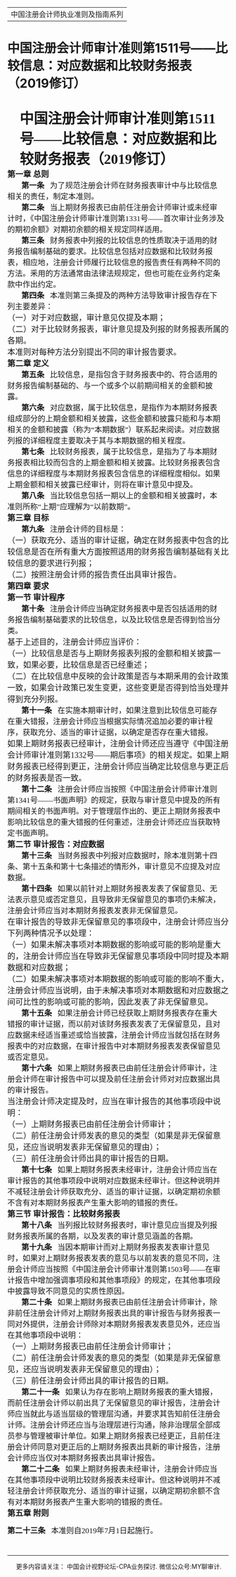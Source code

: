 ﻿<!DOCTYPE HTML PUBLIC "-//W3C//DTD HTML 4.0 Transitional//EN">
<HTML xmlns:o = "urn:schemas-microsoft-com:office:office"><HEAD><TITLE>中国注册会计师审计准则第1511号——比较信息：对应数据和比较财务报表（2019修订）</TITLE>
<META content="text/html; charset=gb2312" http-equiv=Content-Type>
<META name=GENERATOR content="MSHTML 11.00.10570.1001"><LINK rel=stylesheet 
href="_template.css"></HEAD>
<BODY>
<DIV id=nsbanner>
<DIV id=bannerrow1>
<TABLE class=bannerparthead>
  <TBODY>
  <TR id=hdr>
    <TD class=runninghead noWrap>中国注册会计师执业准则及指南系列</TD></TR></TBODY></TABLE></DIV>
<DIV id=titlerow>
<H1 class=dtH1>中国注册会计师审计准则第1511号——比较信息：对应数据和比较财务报表（2019修订）</H1></DIV></DIV>
<DIV id=nstext><BR>
<P class=lv1 style="MARGIN: auto 7.35pt auto 21pt"><A name=_Toc92270227><FONT 
size=6 
face=微软雅黑><STRONG>中国注册会计师审计准则第1511号——比较信息：对应数据和比较财务报表（2019修订）</STRONG></FONT></A><o:p></o:p></P>
<P class=title1 style="LAYOUT-GRID-MODE: char; MARGIN: auto 0cm"><FONT 
size=4><STRONG><FONT face=微软雅黑><SPAN class=chaptertitle>第一章 总则</SPAN><SPAN 
lang=EN-US><o:p></o:p></SPAN></FONT></STRONG></FONT></P>
<P class=MsoNormal 
style="LAYOUT-GRID-MODE: char; MARGIN: auto 7.35pt auto 0cm; TEXT-INDENT: 24pt"><FONT 
face=微软雅黑><SPAN class=sect2title1><SPAN style="FONT-SIZE: 13pt"><STRONG>第一条<SPAN 
lang=EN-US>&nbsp;&nbsp;&nbsp;</SPAN></STRONG></SPAN></SPAN><SPAN 
class=title2><SPAN 
style="FONT-SIZE: 13pt">为了规范注册会计师在财务报表审计中与比较信息相关的责任，制定本准则。</SPAN></SPAN><SPAN 
lang=EN-US 
style='FONT-SIZE: 13pt; FONT-FAMILY: "微软雅黑",sans-serif'><o:p></o:p></SPAN></FONT></P>
<P class=MsoNormal 
style="LAYOUT-GRID-MODE: char; MARGIN: auto 7.35pt auto 0cm; TEXT-INDENT: 24pt"><FONT 
face=微软雅黑><SPAN class=sect2title1><SPAN style="FONT-SIZE: 13pt"><STRONG>第二条<SPAN 
lang=EN-US>&nbsp;&nbsp;&nbsp;</SPAN></STRONG></SPAN></SPAN><SPAN 
class=title2><SPAN 
style="FONT-SIZE: 13pt">当上期财务报表已由前任注册会计师审计或未经审计时，《中国注册会计师审计准则第<SPAN 
lang=EN-US>1331</SPAN>号——首次审计业务涉及的期初余额》对期初余额的相关规定同样适用。</SPAN></SPAN><SPAN 
lang=EN-US 
style='FONT-SIZE: 13pt; FONT-FAMILY: "微软雅黑",sans-serif'><o:p></o:p></SPAN></FONT></P>
<P class=MsoNormal 
style="LAYOUT-GRID-MODE: char; MARGIN: auto 7.35pt auto 0cm; TEXT-INDENT: 24pt"><FONT 
face=微软雅黑><SPAN class=sect2title1><SPAN style="FONT-SIZE: 13pt"><STRONG>第三条<SPAN 
lang=EN-US>&nbsp;&nbsp;&nbsp;</SPAN></STRONG></SPAN></SPAN><SPAN 
class=title2><SPAN 
style="FONT-SIZE: 13pt">财务报表中列报的比较信息的性质取决于适用的财务报告编制基础的要求。比较信息包括对应数据和比较财务报表，相应地，注册会计师履行比较信息的报告责任有两种不同的方法。釆用的方法通常由法律法规规定，但也可能在业务约定条款中作出约定。</SPAN></SPAN><SPAN 
lang=EN-US 
style='FONT-SIZE: 13pt; FONT-FAMILY: "微软雅黑",sans-serif'><o:p></o:p></SPAN></FONT></P>
<P class=MsoNormal 
style="LAYOUT-GRID-MODE: char; MARGIN: auto 7.35pt auto 0cm; TEXT-INDENT: 24pt"><FONT 
face=微软雅黑><SPAN class=sect2title1><SPAN style="FONT-SIZE: 13pt"><STRONG>第四条<SPAN 
lang=EN-US>&nbsp;&nbsp;&nbsp;</SPAN></STRONG></SPAN></SPAN><SPAN 
class=title2><SPAN 
style="FONT-SIZE: 13pt">本准则第三条提及的两种方法导致审计报告存在下列主要差异：</SPAN></SPAN><SPAN 
lang=EN-US 
style='FONT-SIZE: 13pt; FONT-FAMILY: "微软雅黑",sans-serif'><o:p></o:p></SPAN></FONT></P>
<P class=title1 style="LAYOUT-GRID-MODE: char; MARGIN: auto 0cm"><A 
name=No11_T4K1X1></A><FONT size=4><FONT face=微软雅黑>（一）对于对应数据，审计意见仅提及本期；<SPAN 
lang=EN-US><o:p></o:p></SPAN></FONT></FONT></P>
<P class=title1 style="LAYOUT-GRID-MODE: char; MARGIN: auto 0cm"><A 
name=No12_T4K1X2></A><FONT size=4><FONT 
face=微软雅黑>（二）对于比较财务报表，审计意见提及列报的财务报表所属的各期。<SPAN 
lang=EN-US><o:p></o:p></SPAN></FONT></FONT></P>
<P class=title1 style="LAYOUT-GRID-MODE: char; MARGIN: auto 0cm"><A 
name=No13_Z1T4K2></A><FONT size=4><FONT face=微软雅黑>本准则对每种方法分别提出不同的审计报告要求。<SPAN 
lang=EN-US><o:p></o:p></SPAN></FONT></FONT></P>
<P class=title1 style="LAYOUT-GRID-MODE: char; MARGIN: auto 0cm"><FONT 
size=4><STRONG><FONT face=微软雅黑><SPAN class=chaptertitle>第二章 定义</SPAN><SPAN 
lang=EN-US><o:p></o:p></SPAN></FONT></STRONG></FONT></P>
<P class=MsoNormal 
style="LAYOUT-GRID-MODE: char; MARGIN: auto 7.35pt auto 0cm; TEXT-INDENT: 24pt"><FONT 
face=微软雅黑><SPAN class=sect2title1><SPAN style="FONT-SIZE: 13pt"><STRONG>第五条<SPAN 
lang=EN-US>&nbsp;&nbsp;&nbsp;</SPAN></STRONG></SPAN></SPAN><SPAN 
class=title2><SPAN 
style="FONT-SIZE: 13pt">比较信息，是指包含于财务报表中的、符合适用的财务报告编制基础的、与一个或多个以前期间相关的金额和披露。</SPAN></SPAN><SPAN 
lang=EN-US 
style='FONT-SIZE: 13pt; FONT-FAMILY: "微软雅黑",sans-serif'><o:p></o:p></SPAN></FONT></P>
<P class=MsoNormal 
style="LAYOUT-GRID-MODE: char; MARGIN: auto 7.35pt auto 0cm; TEXT-INDENT: 24pt"><FONT 
face=微软雅黑><SPAN class=sect2title1><SPAN style="FONT-SIZE: 13pt"><STRONG>第六条<SPAN 
lang=EN-US>&nbsp;&nbsp;&nbsp;</SPAN></STRONG></SPAN></SPAN><SPAN 
class=title2><SPAN 
style="FONT-SIZE: 13pt">对应数据，属于比较信息，是指作为本期财务报表组成部分的上期金额和相关披露，这些金额和披露只能和与本期相关的金额和披露（称为<SPAN 
lang=EN-US>“</SPAN>本期数据<SPAN 
lang=EN-US>”</SPAN>）联系起来阅读。对应数据列报的详细程度主要取决于其与本期数据的相关程度。</SPAN></SPAN><SPAN 
lang=EN-US 
style='FONT-SIZE: 13pt; FONT-FAMILY: "微软雅黑",sans-serif'><o:p></o:p></SPAN></FONT></P>
<P class=MsoNormal 
style="LAYOUT-GRID-MODE: char; MARGIN: auto 7.35pt auto 0cm; TEXT-INDENT: 24pt"><FONT 
face=微软雅黑><SPAN class=sect2title1><SPAN style="FONT-SIZE: 13pt"><STRONG>第七条<SPAN 
lang=EN-US>&nbsp;&nbsp;&nbsp;</SPAN></STRONG></SPAN></SPAN><SPAN 
class=title2><SPAN 
style="FONT-SIZE: 13pt">比较财务报表，属于比较信息，是指为了与本期财务报表相比较而包含的上期金额和相关披露。比较财务报表包含信息的详细程度与本期财务报表包含信息的详细程度相似。如果上期金额和相关披露已经审计，则将在审计意见中提及。</SPAN></SPAN><SPAN 
lang=EN-US 
style='FONT-SIZE: 13pt; FONT-FAMILY: "微软雅黑",sans-serif'><o:p></o:p></SPAN></FONT></P>
<P class=MsoNormal 
style="LAYOUT-GRID-MODE: char; MARGIN: auto 7.35pt auto 0cm; TEXT-INDENT: 24pt"><FONT 
face=微软雅黑><SPAN class=sect2title1><SPAN style="FONT-SIZE: 13pt"><STRONG>第八条<SPAN 
lang=EN-US>&nbsp;&nbsp;&nbsp;</SPAN></STRONG></SPAN></SPAN><SPAN 
class=title2><SPAN style="FONT-SIZE: 13pt">当比较信息包括一期以上的金额和相关披露时，本准则所称<SPAN 
lang=EN-US>“</SPAN>上期<SPAN lang=EN-US>”</SPAN>应理解为<SPAN 
lang=EN-US>“</SPAN>以前数期<SPAN lang=EN-US>”</SPAN>。</SPAN></SPAN><SPAN lang=EN-US 
style='FONT-SIZE: 13pt; FONT-FAMILY: "微软雅黑",sans-serif'><o:p></o:p></SPAN></FONT></P>
<P class=title1 style="LAYOUT-GRID-MODE: char; MARGIN: auto 0cm"><FONT 
size=4><STRONG><FONT face=微软雅黑><SPAN class=chaptertitle>第三章 目标</SPAN><SPAN 
lang=EN-US><o:p></o:p></SPAN></FONT></STRONG></FONT></P>
<P class=MsoNormal 
style="LAYOUT-GRID-MODE: char; MARGIN: auto 7.35pt auto 0cm; TEXT-INDENT: 24pt"><A 
name=No24_Z3T9></A><SPAN class=sect2title1><SPAN 
style="FONT-SIZE: 13pt"><STRONG><FONT face=微软雅黑>第九条<SPAN 
lang=EN-US>&nbsp;&nbsp;&nbsp;</SPAN></FONT></STRONG></SPAN></SPAN><A 
name=No25_Z3T9K1></A><FONT face=微软雅黑><SPAN class=title2><SPAN 
style="FONT-SIZE: 13pt">注册会计师的目标是：</SPAN></SPAN><SPAN lang=EN-US 
style='FONT-SIZE: 13pt; FONT-FAMILY: "微软雅黑",sans-serif'><o:p></o:p></SPAN></FONT></P>
<P class=title1 style="LAYOUT-GRID-MODE: char; MARGIN: auto 0cm"><FONT 
size=4><FONT 
face=微软雅黑>（一）获取充分、适当的审计证据，确定在财务报表中包含的比较信息是否在所有重大方面按照适用的财务报告编制基础有关比较信息的要求进行列报；<SPAN 
lang=EN-US><o:p></o:p></SPAN></FONT></FONT></P>
<P class=title1 style="LAYOUT-GRID-MODE: char; MARGIN: auto 0cm"><FONT 
size=4><FONT face=微软雅黑>（二）按照注册会计师的报告责任出具审计报告。<SPAN 
lang=EN-US><o:p></o:p></SPAN></FONT></FONT></P>
<P class=title1 style="LAYOUT-GRID-MODE: char; MARGIN: auto 0cm"><FONT 
size=4><STRONG><FONT face=微软雅黑><SPAN class=chaptertitle>第四章 要求</SPAN><SPAN 
lang=EN-US><o:p></o:p></SPAN></FONT></STRONG></FONT></P>
<P class=title1 style="LAYOUT-GRID-MODE: char; MARGIN: auto 0cm"><FONT 
size=4><STRONG><FONT face=微软雅黑><SPAN class=sect1title1>第一节 审计程序</SPAN><SPAN 
lang=EN-US><o:p></o:p></SPAN></FONT></STRONG></FONT></P>
<P class=MsoNormal 
style="LAYOUT-GRID-MODE: char; MARGIN: auto 7.35pt auto 0cm; TEXT-INDENT: 24pt"><FONT 
face=微软雅黑><SPAN class=sect2title1><SPAN style="FONT-SIZE: 13pt"><STRONG>第十条<SPAN 
lang=EN-US>&nbsp;&nbsp;&nbsp;</SPAN></STRONG></SPAN></SPAN><SPAN 
class=title2><SPAN 
style="FONT-SIZE: 13pt">注册会计师应当确定财务报表中是否包括适用的财务报告编制基础要求的比较信息，以及比较信息是否得到恰当分类。</SPAN></SPAN><SPAN 
lang=EN-US 
style='FONT-SIZE: 13pt; FONT-FAMILY: "微软雅黑",sans-serif'><o:p></o:p></SPAN></FONT></P>
<P class=title1 style="LAYOUT-GRID-MODE: char; MARGIN: auto 0cm"><FONT 
size=4><FONT face=微软雅黑>基于上述目的，注册会计师应当评价：<SPAN 
lang=EN-US><o:p></o:p></SPAN></FONT></FONT></P>
<P class=title1 style="LAYOUT-GRID-MODE: char; MARGIN: auto 0cm"><FONT 
size=4><FONT face=微软雅黑>（一）比较信息是否与上期财务报表列报的金额和相关披露一致，如果必要，比较信息是否已经重述；<SPAN 
lang=EN-US><o:p></o:p></SPAN></FONT></FONT></P>
<P class=title1 style="LAYOUT-GRID-MODE: char; MARGIN: auto 0cm"><FONT 
size=4><FONT 
face=微软雅黑>（二）在比较信息中反映的会计政策是否与本期釆用的会计政策一致，如果会计政策已发生变更，这些变更是否得到恰当处理并得到充分列报。<SPAN 
lang=EN-US><o:p></o:p></SPAN></FONT></FONT></P>
<P class=MsoNormal 
style="LAYOUT-GRID-MODE: char; MARGIN: auto 7.35pt auto 0cm; TEXT-INDENT: 24pt"><A 
name=No35_Z4J1T11></A><SPAN class=sect2title1><SPAN 
style="FONT-SIZE: 13pt"><STRONG><FONT face=微软雅黑>第十一条<SPAN 
lang=EN-US>&nbsp;&nbsp;&nbsp;</SPAN></FONT></STRONG></SPAN></SPAN><A 
name=No36_Z4J1T11K1></A><FONT face=微软雅黑><SPAN class=title2><SPAN 
style="FONT-SIZE: 13pt">在实施本期审计时，如果注意到比较信息可能存在重大错报，注册会计师应当根据实际情况追加必要的审计程序，获取充分、适当的审计证据，以确定是否存在重大错报。</SPAN></SPAN><SPAN 
lang=EN-US 
style='FONT-SIZE: 13pt; FONT-FAMILY: "微软雅黑",sans-serif'><o:p></o:p></SPAN></FONT></P>
<P class=title1 style="LAYOUT-GRID-MODE: char; MARGIN: auto 0cm"><A 
name=No37_Z4J1T11K2></A><FONT size=4><FONT face=微软雅黑>如果上期财务报表已经<SPAN 
class=title2><SPAN 
style='mso-bidi-font-family: "Times New Roman"; mso-font-kerning: 1.0pt; mso-bidi-theme-font: minor-bidi'>审计，注册会计师还应当遵守《中国注册会计师审计准则第<SPAN 
lang=EN-US>1332</SPAN>号——期后事项》的</SPAN></SPAN>相关规定。如果上期财务报表已经得到更正，注册会计师应当确定比较信息与更正后的财务报表是否一致。<SPAN 
lang=EN-US><o:p></o:p></SPAN></FONT></FONT></P>
<P class=MsoNormal 
style="LAYOUT-GRID-MODE: char; MARGIN: auto 7.35pt auto 0cm; TEXT-INDENT: 24pt"><FONT 
face=微软雅黑><SPAN class=sect2title1><SPAN 
style="FONT-SIZE: 13pt"><STRONG>第十二条<SPAN 
lang=EN-US>&nbsp;&nbsp;&nbsp;</SPAN></STRONG></SPAN></SPAN><SPAN 
class=title2><SPAN style="FONT-SIZE: 13pt">注册会计师应当按照《中国注册会计师审计准则第<SPAN 
lang=EN-US>1341</SPAN>号——书面声明》的规定，获取与审计意见中提及的所有期间相关的书面声明。对于管理层作出的、更正上期财务报表中影响比较信息的重大错报的任何重述，注册会计师还应当获取特定书面声明。</SPAN></SPAN><SPAN 
lang=EN-US 
style='FONT-SIZE: 13pt; FONT-FAMILY: "微软雅黑",sans-serif'><o:p></o:p></SPAN></FONT></P>
<P class=title1 style="LAYOUT-GRID-MODE: char; MARGIN: auto 0cm"><A 
name=No40_Z4J2></A><FONT size=4><STRONG><FONT face=微软雅黑><SPAN 
class=sect1title1>第二节 审计报告：对应数据</SPAN><SPAN 
lang=EN-US><o:p></o:p></SPAN></FONT></STRONG></FONT></P>
<P class=MsoNormal 
style="LAYOUT-GRID-MODE: char; MARGIN: auto 7.35pt auto 0cm; TEXT-INDENT: 24pt"><FONT 
face=微软雅黑><SPAN class=sect2title1><SPAN 
style="FONT-SIZE: 13pt"><STRONG>第十三条<SPAN 
lang=EN-US>&nbsp;&nbsp;&nbsp;</SPAN></STRONG></SPAN></SPAN><SPAN 
class=title2><SPAN 
style="FONT-SIZE: 13pt">当财务报表中列报对应数据时，除本准则第十四条、第十五条和第十七条描述的情形外，审计意见不应提及对应数据。</SPAN></SPAN><SPAN 
lang=EN-US 
style='FONT-SIZE: 13pt; FONT-FAMILY: "微软雅黑",sans-serif'><o:p></o:p></SPAN></FONT></P>
<P class=MsoNormal 
style="LAYOUT-GRID-MODE: char; MARGIN: auto 7.35pt auto 0cm; TEXT-INDENT: 24pt"><A 
name=No43_Z4J2T14></A><SPAN class=sect2title1><SPAN 
style="FONT-SIZE: 13pt"><STRONG><FONT face=微软雅黑>第十四条<SPAN 
lang=EN-US>&nbsp;&nbsp;&nbsp;</SPAN></FONT></STRONG></SPAN></SPAN><A 
name=No44_Z4J2T14K1></A><FONT face=微软雅黑><SPAN class=title2><SPAN 
style="FONT-SIZE: 13pt">如果以前针对上期财务报表发表了保留意见、无法表示意见或否定意见，且导致非无保留意见的事项仍未解决，注册会计师应当对本期财务报表发表非无保留意见。</SPAN></SPAN><SPAN 
lang=EN-US 
style='FONT-SIZE: 13pt; FONT-FAMILY: "微软雅黑",sans-serif'><o:p></o:p></SPAN></FONT></P>
<P class=title1 style="LAYOUT-GRID-MODE: char; MARGIN: auto 0cm"><A 
name=No45_Z4J2T14K2></A><FONT size=4><FONT 
face=微软雅黑>在审计报告的导致非无保留意见的事项段中，注册会计师应当分下列两种情况予以处理：<SPAN 
lang=EN-US><o:p></o:p></SPAN></FONT></FONT></P>
<P class=title1 style="LAYOUT-GRID-MODE: char; MARGIN: auto 0cm"><A 
name=No46_T14K2X1></A><FONT size=4><FONT 
face=微软雅黑>（一）如果未解决事项对本期数据的影响或可能的影响是重大的，注册会计师应当在导致非无保留意见事项段中同时提及本期数据和对应数据；<SPAN 
lang=EN-US><o:p></o:p></SPAN></FONT></FONT></P>
<P class=title1 style="LAYOUT-GRID-MODE: char; MARGIN: auto 0cm"><A 
name=No47_T14K2X2></A><FONT size=4><FONT 
face=微软雅黑>（二）如果未解决事项对本期数据的影响或可能的影响不重大，注册会计师应当说明，由于未解决事项对本期数据和对应数据之间可比性的影响或可能的影响，因此发表了非无保留意见。<SPAN 
lang=EN-US><o:p></o:p></SPAN></FONT></FONT></P>
<P class=MsoNormal 
style="LAYOUT-GRID-MODE: char; MARGIN: auto 7.35pt auto 0cm; TEXT-INDENT: 24pt"><A 
name=No48_Z4J2T15></A><SPAN class=sect2title1><SPAN 
style="FONT-SIZE: 13pt"><STRONG><FONT face=微软雅黑>第十五条<SPAN 
lang=EN-US>&nbsp;&nbsp;&nbsp;</SPAN></FONT></STRONG></SPAN></SPAN><A 
name=No49_Z4J2T15K1></A><FONT face=微软雅黑><SPAN class=title2><SPAN 
style="FONT-SIZE: 13pt">如果注册会计师已经获取上期财务报表存在重大错报的审计证据，而以前对该财务报表发表了无保留意见，且对应数据未经适当重述或恰当披露，注册会计师应当就包括在财务报表中的对应数据，在审计报告中对本期财务报表发表保留意见或否定意见。</SPAN></SPAN><SPAN 
lang=EN-US 
style='FONT-SIZE: 13pt; FONT-FAMILY: "微软雅黑",sans-serif'><o:p></o:p></SPAN></FONT></P>
<P class=MsoNormal 
style="LAYOUT-GRID-MODE: char; MARGIN: auto 7.35pt auto 0cm; TEXT-INDENT: 24pt"><A 
name=No50_Z4J2T16></A><SPAN class=sect2title1><SPAN 
style="FONT-SIZE: 13pt"><STRONG><FONT face=微软雅黑>第十六条<SPAN 
lang=EN-US>&nbsp;&nbsp;&nbsp;</SPAN></FONT></STRONG></SPAN></SPAN><A 
name=No51_Z4J2T16K1></A><FONT face=微软雅黑><SPAN class=title2><SPAN 
style="FONT-SIZE: 13pt">如果上期财务报表已由前任注册会计师审计，注册会计师在审计报告中可以提及前任注册会计师对对应数据出具的审计报告。</SPAN></SPAN><SPAN 
lang=EN-US 
style='FONT-SIZE: 13pt; FONT-FAMILY: "微软雅黑",sans-serif'><o:p></o:p></SPAN></FONT></P>
<P class=title1 style="LAYOUT-GRID-MODE: char; MARGIN: auto 0cm"><A 
name=No52_Z4J2T16K2></A><FONT size=4><FONT 
face=微软雅黑>当注册会计师决定提及时，应当在审计报告的其他事项段中说明：<SPAN 
lang=EN-US><o:p></o:p></SPAN></FONT></FONT></P>
<P class=title1 style="LAYOUT-GRID-MODE: char; MARGIN: auto 0cm"><A 
name=No53_T16K2X1></A><FONT size=4><FONT face=微软雅黑>（一）上期财务报表已由前任注册会计师审计；<SPAN 
lang=EN-US><o:p></o:p></SPAN></FONT></FONT></P>
<P class=title1 style="LAYOUT-GRID-MODE: char; MARGIN: auto 0cm"><A 
name=No54_T16K2X2></A><FONT size=4><FONT 
face=微软雅黑>（二）前任注册会计师发表的意见的类型（如果是非无保留意见，还应当说明发表非无保留意见的理由）；<SPAN 
lang=EN-US><o:p></o:p></SPAN></FONT></FONT></P>
<P class=title1 style="LAYOUT-GRID-MODE: char; MARGIN: auto 0cm"><A 
name=No55_T16K2X3></A><FONT size=4><FONT face=微软雅黑>（三）前任注册会计师出具的审计报告的日期。<SPAN 
lang=EN-US><o:p></o:p></SPAN></FONT></FONT></P>
<P class=MsoNormal 
style="LAYOUT-GRID-MODE: char; MARGIN: auto 7.35pt auto 0cm; TEXT-INDENT: 24pt"><A 
name=No56_Z4J2T17></A><SPAN class=sect2title1><SPAN 
style="FONT-SIZE: 13pt"><STRONG><FONT face=微软雅黑>第十七条<SPAN 
lang=EN-US>&nbsp;&nbsp;&nbsp;</SPAN></FONT></STRONG></SPAN></SPAN><A 
name=No57_Z4J2T17K1></A><FONT face=微软雅黑><SPAN class=title2><SPAN 
style="FONT-SIZE: 13pt">如果上期财务报表未经审计，注册会计师应当在审计报告的其他事项段中说明对应数据未经审计。但这种说明并不减轻注册会计师获取充分、适当的审计证据，以确定期初余额不含有对本期财务报表产生重大影响的错报的责任。</SPAN></SPAN><SPAN 
lang=EN-US 
style='FONT-SIZE: 13pt; FONT-FAMILY: "微软雅黑",sans-serif'><o:p></o:p></SPAN></FONT></P>
<P class=title1 style="LAYOUT-GRID-MODE: char; MARGIN: auto 0cm"><A 
name=No58_Z4J3></A><FONT size=4><STRONG><FONT face=微软雅黑><SPAN 
class=sect1title1>第三节 审计报告：比较财务报表</SPAN><SPAN 
lang=EN-US><o:p></o:p></SPAN></FONT></STRONG></FONT></P>
<P class=MsoNormal 
style="LAYOUT-GRID-MODE: char; MARGIN: auto 7.35pt auto 0cm; TEXT-INDENT: 24pt"><A 
name=No59_Z4J3T18></A><SPAN class=sect2title1><SPAN 
style="FONT-SIZE: 13pt"><STRONG><FONT face=微软雅黑>第十八条<SPAN 
lang=EN-US>&nbsp;&nbsp;&nbsp;</SPAN></FONT></STRONG></SPAN></SPAN><A 
name=No60_Z4J3T18K1></A><FONT face=微软雅黑><SPAN class=title2><SPAN 
style="FONT-SIZE: 13pt">当列报比较财务报表时，审计意见应当提及列报财务报表所属的各期，以及发表的审计意见涵盖的各期。</SPAN></SPAN><SPAN 
lang=EN-US 
style='FONT-SIZE: 13pt; FONT-FAMILY: "微软雅黑",sans-serif'><o:p></o:p></SPAN></FONT></P>
<P class=MsoNormal 
style="LAYOUT-GRID-MODE: char; MARGIN: auto 7.35pt auto 0cm; TEXT-INDENT: 24pt"><A 
name=No61_Z4J3T19></A><SPAN class=sect2title1><SPAN 
style="FONT-SIZE: 13pt"><STRONG><FONT face=微软雅黑>第十九条<SPAN 
lang=EN-US>&nbsp;&nbsp;&nbsp;</SPAN></FONT></STRONG></SPAN></SPAN><A 
name=No62_Z4J3T19K1></A><FONT face=微软雅黑><SPAN class=title2><SPAN 
style="FONT-SIZE: 13pt">当因本期审计而对上期财务报表发表审计意见时，如果对上期财务报表发表的意见与以前发表的意见不同，注册会计师应当按照《中国注册会计师审计准则第<SPAN 
lang=EN-US>1503</SPAN>号——在审计报告中增加强调事项段和其他事项段》的规定，在其他事项段中披露导致不同意见的实质性原因。</SPAN></SPAN><SPAN 
lang=EN-US 
style='FONT-SIZE: 13pt; FONT-FAMILY: "微软雅黑",sans-serif'><o:p></o:p></SPAN></FONT></P>
<P class=MsoNormal 
style="LAYOUT-GRID-MODE: char; MARGIN: auto 7.35pt auto 0cm; TEXT-INDENT: 24pt"><A 
name=No63_Z4J3T20></A><SPAN class=sect2title1><SPAN 
style="FONT-SIZE: 13pt"><STRONG><FONT face=微软雅黑>第二十条<SPAN 
lang=EN-US>&nbsp;&nbsp;&nbsp;</SPAN></FONT></STRONG></SPAN></SPAN><A 
name=No64_Z4J3T20K1></A><FONT face=微软雅黑><SPAN class=title2><SPAN 
style="FONT-SIZE: 13pt">如果上期财务报表已由前任注册会计师审计，除非前任注册会计师对上期财务报表出具的审计报告与财务报表一同对外提供，注册会计师除对本期财务报表发表意见外，还应当在其他事项段中说明：</SPAN></SPAN><SPAN 
lang=EN-US 
style='FONT-SIZE: 13pt; FONT-FAMILY: "微软雅黑",sans-serif'><o:p></o:p></SPAN></FONT></P>
<P class=title1 style="LAYOUT-GRID-MODE: char; MARGIN: auto 0cm"><A 
name=No65_T20K1X1></A><FONT size=4><FONT face=微软雅黑>（一）上期财务报表已由前任注册会计师审计；<SPAN 
lang=EN-US><o:p></o:p></SPAN></FONT></FONT></P>
<P class=title1 style="LAYOUT-GRID-MODE: char; MARGIN: auto 0cm"><A 
name=No66_T20K1X2></A><FONT size=4><FONT 
face=微软雅黑>（二）前任注册会计师发表的意见的类型（如果是非无保留意见，还应当说明发表非无保留意见的理由）；<SPAN 
lang=EN-US><o:p></o:p></SPAN></FONT></FONT></P>
<P class=title1 style="LAYOUT-GRID-MODE: char; MARGIN: auto 0cm"><A 
name=No67_T20K1X3></A><FONT size=4><FONT face=微软雅黑>（三）前任注册会计师出具的审计报告的日期。<SPAN 
lang=EN-US><o:p></o:p></SPAN></FONT></FONT></P>
<P class=MsoNormal 
style="LAYOUT-GRID-MODE: char; MARGIN: auto 7.35pt auto 0cm; TEXT-INDENT: 24pt"><FONT 
face=微软雅黑><SPAN class=sect2title1><SPAN 
style="FONT-SIZE: 13pt"><STRONG>第二十一条<SPAN 
lang=EN-US>&nbsp;&nbsp;&nbsp;</SPAN></STRONG></SPAN></SPAN><SPAN 
class=title2><SPAN 
style="FONT-SIZE: 13pt">如果认为存在影响上期财务报表的重大错报，而前任注册会计师以前出具了无保留意见的审计报告，注册会计师应当就此与适当层级的管理层沟通，并要求其告知前任注册会计师。注册会计师还应当与治理层进行沟通，除非治理层全部成员参与管理被审计单位。如果上期财务报表已经更正，且前任注册会计师同意对更正后的上期财务报表出具新的审计报告，注册会计师应当仅对本期财务报表出具审计报告。</SPAN></SPAN><SPAN 
lang=EN-US 
style='FONT-SIZE: 13pt; FONT-FAMILY: "微软雅黑",sans-serif'><o:p></o:p></SPAN></FONT></P>
<P class=MsoNormal 
style="LAYOUT-GRID-MODE: char; MARGIN: auto 7.35pt auto 0cm; TEXT-INDENT: 24pt"><FONT 
face=微软雅黑><SPAN class=sect2title1><SPAN 
style="FONT-SIZE: 13pt"><STRONG>第二十二条<SPAN 
lang=EN-US>&nbsp;&nbsp;&nbsp;</SPAN></STRONG></SPAN></SPAN><SPAN 
class=title2><SPAN 
style="FONT-SIZE: 13pt">如果上期财务报表未经审计，注册会计师应当在其他事项段中说明比较财务报表未经审计。但这种说明并不减轻注册会计师获取充分、适当的审计证据，以确定期初余额不含有对本期财务报表产生重大影响的错报的责任。</SPAN></SPAN><SPAN 
lang=EN-US 
style='FONT-SIZE: 13pt; FONT-FAMILY: "微软雅黑",sans-serif'><o:p></o:p></SPAN></FONT></P>
<P class=title1 style="LAYOUT-GRID-MODE: char; MARGIN: auto 0cm"><FONT 
size=4><STRONG><FONT face=微软雅黑><SPAN class=chaptertitle>第五章 附则</SPAN><SPAN 
lang=EN-US><o:p></o:p></SPAN></FONT></STRONG></FONT></P>
<P><A name=No73_Z5T23></A><SPAN class=sect2title1><SPAN 
style='FONT-SIZE: 13pt; mso-bidi-font-family: "Times New Roman"; mso-font-kerning: 1.0pt; mso-bidi-theme-font: minor-bidi; mso-ansi-language: EN-US; mso-fareast-language: ZH-CN; mso-bidi-language: AR-SA'><STRONG><FONT 
face=微软雅黑>第二十三条<SPAN 
lang=EN-US>&nbsp;&nbsp;&nbsp;</SPAN></FONT></STRONG></SPAN></SPAN><A 
name=No74_Z5T23K1></A><SPAN class=title2><SPAN 
style='FONT-SIZE: 13pt; mso-bidi-font-family: "Times New Roman"; mso-font-kerning: 1.0pt; mso-bidi-theme-font: minor-bidi; mso-ansi-language: EN-US; mso-fareast-language: ZH-CN; mso-bidi-language: AR-SA'><FONT 
face=微软雅黑>本准则自<SPAN lang=EN-US>2019</SPAN>年<SPAN lang=EN-US>7</SPAN>月<SPAN 
lang=EN-US>1</SPAN>日起施行。</FONT></SPAN></SPAN></P>
<P>&nbsp;</P></DIV>
<DIV id=nstext>
<HR>
</DIV>
<DIV class=footer>
<P>&nbsp;&nbsp;&nbsp;&nbsp;&nbsp;更多内容请关注： 中国会计视野论坛-CPA业务探讨. 
微信公众号:MY聊审计.</P></DIV></BODY></HTML>
